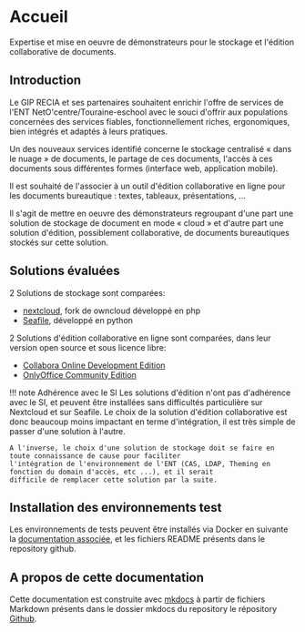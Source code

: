# Accueil

Expertise et mise en oeuvre de démonstrateurs pour le stockage et l'édition collaborative de documents.

## Introduction

Le GIP RECIA et ses partenaires souhaitent enrichir l'offre de services de l'ENT NetO'centre/Touraine-eschool avec
le souci d'offrir aux populations concernées des services fiables, fonctionnellement riches, ergonomiques, bien 
intégrés et adaptés à leurs pratiques.

Un des nouveaux services identifié concerne le stockage centralisé « dans le nuage » de documents, le partage de
ces documents, l'accès à ces documents sous différentes formes (interface web, application mobile).

Il est souhaité de l'associer à un outil d'édition collaborative en ligne pour les documents bureautique : textes,
tableaux, présentations, ...

Il s'agit de mettre en oeuvre des démonstrateurs regroupant d'une part une solution de stockage de document en mode 
« cloud » et d'autre part une solution d'édition, possiblement collaborative, de documents bureautiques stockés sur 
cette solution.

## Solutions évaluées

2 Solutions de stockage sont comparées:

* [nextcloud](https://nextcloud.com/), fork de owncloud développé en php
* [Seafile](https://www.Seafile.com/), développé en python

2 Solutions d'édition collaborative en ligne sont comparées, dans leur version open source et sous licence libre:

* [Collabora Online Development Edition](https://www.collaboraoffice.com/code/)
* [OnlyOffice Community Edition](https://www.onlyoffice.com/fr/)

!!! note Adhérence avec le SI
    Les solutions d'édition n'ont pas d'adhérence avec le SI, et peuvent être installées sans difficultés 
    particulière sur Nextcloud et sur Seafile. Le choix de la solution d'édition collaborative est donc beaucoup moins 
    impactant en terme d'intégration, il est très simple de passer d'une solution à l'autre.
    
    A l'inverse, le choix d'une solution de stockage doit se faire en toute connaissance de cause pour faciliter 
    l'intégration de l'environnement de l'ENT (CAS, LDAP, Theming en fonction du domain d'accès, etc ...), et il serait 
    difficile de remplacer cette solution par la suite.
    
## Installation des environnements test

Les environnements de tests peuvent être installés via Docker en suivante la [documentation associée](./environnements),
et les fichiers README présents dans le repository github.

## A propos de cette documentation

Cette documentation est construite avec [mkdocs](https://www.mkdocs.org/) à partir de fichiers Markdown présents dans 
le dossier mkdocs du repository le répository [Github](https://github.com/GIP-RECIA/recia-poc-cloud/).
